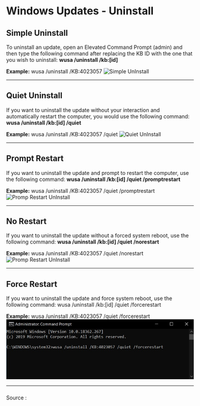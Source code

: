 # Windows Updates - Uninstall

## Simple Uninstall
To uninstall an update, open an Elevated Command Prompt (admin) and then type the following command after replacing the KB ID with the one that you wish to uninstall: **wusa /uninstall /kb:[id]**

**Example:** wusa /uninstall /KB:4023057
![Simple UnInstall](/images/Uninstall_update_01.jpg)
<hr>

## Quiet Uninstall
If you want to uninstall the update without your interaction and automatically restart the computer, you would use the following command: **wusa /uninstall /kb:[id] /quiet**

**Example:** wusa /uninstall /KB:4023057 /quiet
![Quiet UnInstall](/images/Uninstall_update_02.jpg)
<hr>

## Prompt Restart
If you want to uninstall the update and prompt to restart the computer, use the following command: **wusa /uninstall /kb:[id] /quiet /promptrestart**

**Example:** wusa /uninstall /KB:4023057 /quiet /promptrestart
![Promp Restart UnInstall](/images/Uninstall_update_03.jpg)
<hr>

## No Restart
If you want to uninstall the update without a forced system reboot, use the following command: **wusa /uninstall /kb:[id] /quiet /norestart**

**Example:** wusa /uninstall /KB:4023057 /quiet /norestart
![Promp Restart UnInstall](/images/Uninstall_update_04.jpg)
<hr>

## Force Restart
If you want to uninstall the update and force system reboot, use the following command: wusa /uninstall /kb:[id] /quiet /forcerestart

**Example:** wusa /uninstall /KB:4023057 /quiet /forcerestart
![Promp Restart UnInstall](images/Uninstall_update_05.jpg)
<hr>

###
Source :